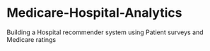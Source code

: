 # Medicare-Hospital-Analytics
Building a Hospital recommender system using Patient surveys and Medicare ratings
